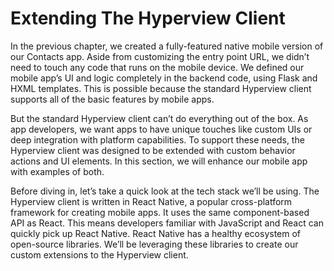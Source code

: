 # Extending The Hyperview Client

In the previous chapter, we created a fully-featured native mobile version of our Contacts app. Aside from customizing the entry point URL, we didn’t need to touch any code that runs on the mobile device. We defined our mobile app’s UI and logic completely in the backend code, using Flask and HXML templates. This is possible because the standard Hyperview client supports all of the basic features by mobile apps.

But the standard Hyperview client can’t do everything out of the box. As app developers, we want apps to have unique touches like custom UIs or deep integration with platform capabilities. To support these needs, the Hyperview client was designed to be extended with custom behavior actions and UI elements. In this section, we will enhance our mobile app with examples of both.

Before diving in, let’s take a quick look at the tech stack we’ll be using. The Hyperview client is written in React Native, a popular cross-platform framework for creating mobile apps. It uses the same component-based API as React. This means developers familiar with JavaScript and React can quickly pick up React Native. React Native has a healthy ecosystem of open-source libraries. We’ll be leveraging these libraries to create our custom extensions to the Hyperview client.